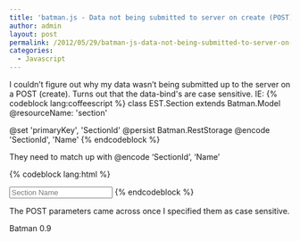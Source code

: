```yaml
---
title: 'batman.js - Data not being submitted to server on create (POST)'
author: admin
layout: post
permalink: /2012/05/29/batman-js-data-not-being-submitted-to-server-on-create/
categories:
  - Javascript
---
```



I couldn’t figure out why my data wasn’t being submitted up to the server on a POST (create). Turns out that the data-bind's are case sensitive. IE:
{% codeblock lang:coffeescript %}
class EST.Section extends Batman.Model
  @resourceName: 'section'

  @set 'primaryKey', 'SectionId'
  @persist Batman.RestStorage
  @encode 'SectionId', 'Name'
{% endcodeblock %}

They need to match up with @encode ‘SectionId’, ‘Name’

{% codeblock lang:html %}
<form id="new_section" data-event-submit="create" data-formfor-section="section">
  <input type="text" placeholder="Section Name" data-bind="section.Name"/>
{% endcodeblock %}

The POST parameters came across once I specified them as case sensitive.

Batman 0.9
